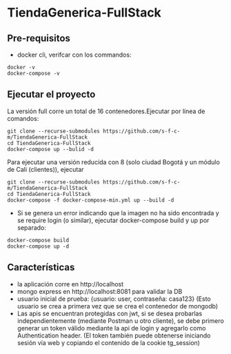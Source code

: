 # TiendaGenerica-FullStack

## Pre-requisitos
- docker cli, verifcar con los commandos:
```Shell
docker -v
docker-compose -v
```

## Ejecutar el proyecto
La versión full corre un total de 16 contenedores.Ejecutar por línea de comandos:
```Shell
git clone --recurse-submodules https://github.com/s-f-c-m/TiendaGenerica-FullStack
cd TiendaGenerica-FullStack
docker-compose up --bulid -d
```
Para ejecutar una versión reducida con 8 (solo ciudad Bogotá y un módulo de Cali (clientes)), ejecutar
```Shell
git clone --recurse-submodules https://github.com/s-f-c-m/TiendaGenerica-FullStack
cd TiendaGenerica-FullStack
docker-compose -f docker-compose-min.yml up --build -d
```
* Si se genera un error indicando que la imagen no ha sido encontrada y se require login (o similar), ejecutar docker-compose build y up por separado:
```Shell
docker-compose build
docker-compose up -d
```
## Características
- la aplicación corre en http://localhost
- mongo express en http://localhost:8081 para validar la DB
- usuario inicial de prueba: {usuario: user, contraseña: casa123} (Esto usuario se crea a primera vez que se crea el contenedor de mongodb)
- Las apis se encuentran protegidas con jwt, si se desea probarlas independientemente (mediante Postman u otro cliente), se debe primero generar un token válido mediante la api de login y agregarlo como Authentication header. (El token también puede obtenerse iniciando sesión vía web y copiando el contenido de la cookie tg_session)
